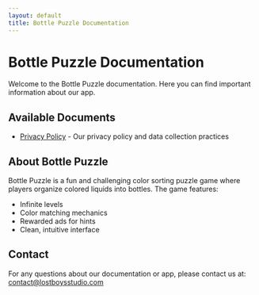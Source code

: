 ```yaml
---
layout: default
title: Bottle Puzzle Documentation
---
```


# Bottle Puzzle Documentation

Welcome to the Bottle Puzzle documentation. Here you can find important information about our app.

## Available Documents

- [Privacy Policy](PrivacyPolicy.html) - Our privacy policy and data collection practices

## About Bottle Puzzle

Bottle Puzzle is a fun and challenging color sorting puzzle game where players organize colored liquids into bottles. The game features:
- Infinite levels
- Color matching mechanics
- Rewarded ads for hints
- Clean, intuitive interface

## Contact

For any questions about our documentation or app, please contact us at:
contact@lostboysstudio.com 